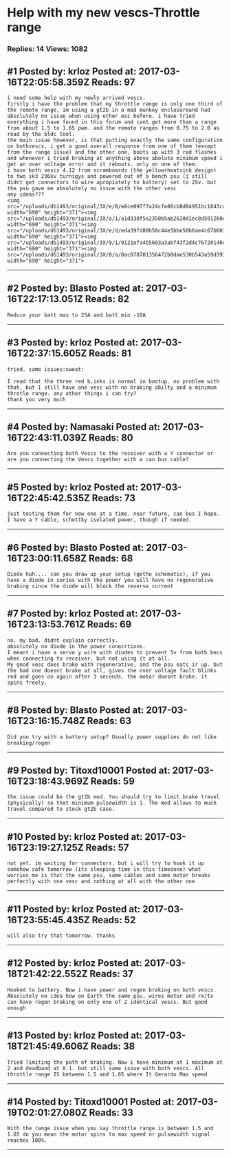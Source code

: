 # Help with my new vescs-Throttle range

### Replies: 14 Views: 1082

## \#1 Posted by: krloz Posted at: 2017-03-16T22:05:58.359Z Reads: 97

```
i need some help with my newly arrived vescs.
firstly i have the problem that my throttle range is only one third of the remote range, im using a gt2b in a mad munkey enclosureand had absolutely no issue when using other esc before. i have tried everything i have found in this forum and cant get more than a range from about 1.5 to 1.65 pwm. and the remote ranges from 0.75 to 2.0 as read by the bldc tool.
the main issue however, is that putting exactly the same configuration on bothvescs, i get a good overall response from one of them (except from the range issue) and the other one, boots up with 3 red flashes and whenever i tried braking at anything above abolute minimum speed i get an over voltage error and it reboots. only on one of them.
i have both vescs 4.12 from scramboards (the yellow+heatsink design) to two sk3 236kv turnigys and powered out of a bench psu (i still didnt get connectors to wire apropiately to battery) set to 25v. but the psu gave me absolutely no issue with the other vesc
any ideas???
<img src="/uploads/db1493/original/3X/e/8/e8ce097f7a24cfe86cb8d04951bc1843ccbbb830.JPG" width="690" height="371"><img src="/uploads/db1493/original/3X/a/1/a1d338f5e2350b5ab2620d1ec8d591260d468174.JPG" width="690" height="371"><img src="/uploads/db1493/original/3X/e/d/eda39fd80b58c44e5bbe50b6ae4c67b60161a5eb.JPG" width="690" height="371"><img src="/uploads/db1493/original/3X/9/1/9121efa4b5603a3abf43f2d4c76720140ca491c8.JPG" width="690" height="371"><img src="/uploads/db1493/original/3X/8/a/8ac878781356472b0dae530b543a59d393d94c3d.JPG" width="690" height="371">
```

---
## \#2 Posted by: Blasto Posted at: 2017-03-16T22:17:13.051Z Reads: 82

```
Reduce your batt max to 25A and batt min -10A
```

---
## \#3 Posted by: krloz Posted at: 2017-03-16T22:37:15.605Z Reads: 81

```
tried. same issues:sweat:

I read that the three red b,inks is normal in bootup. no problem with that. but I still have one vesc with no braking abilty and a minimum throtle range. any other things i can try?
thank you very much
```

---
## \#4 Posted by: Namasaki Posted at: 2017-03-16T22:43:11.039Z Reads: 80

```
Are you connecting both Vescs to the receiver with a Y connector or are you connecting the Vescs together with a can bus cable?
```

---
## \#5 Posted by: krloz Posted at: 2017-03-16T22:45:42.535Z Reads: 73

```
just testing them for now one at a time. near future, can bus I hope.
I have a Y cable, schottky isolated power, though if needed.
```

---
## \#6 Posted by: Blasto Posted at: 2017-03-16T23:00:11.658Z Reads: 68

```
Diode huh.... can you draw up your setup (getho schematic), if you have a diode in series with the power you will have no regenerative braking since the diode will block the reverse current
```

---
## \#7 Posted by: krloz Posted at: 2017-03-16T23:13:53.761Z Reads: 69

```
no. my bad. didnt explain correctly.
absolutely no diode in the power conecrtions.
I meant i have a servo y wire with diodes to prevent 5v from both becs when connecting to receiver. but not using it at all.
My good vesc does brake with regenerative, and the psu eats ir up. but the bad one doesnt brake at all, gives the over voltage fault blinks red and goes on again after 3 seconds. the motor doesnt brake. it spins freely.
```

---
## \#8 Posted by: Blasto Posted at: 2017-03-16T23:16:15.748Z Reads: 63

```
Did you try with a battery setup? Usually power supplies do not like breaking/regen
```

---
## \#9 Posted by: Titoxd10001 Posted at: 2017-03-16T23:18:43.969Z Reads: 59

```
the issue could be the gt2b mod. You should try to limit brake travel (physically) so that minimum pulsewidth is 1. The mod allows to much travel compared to stock gt2b case.
```

---
## \#10 Posted by: krloz Posted at: 2017-03-16T23:19:27.125Z Reads: 57

```
not yet. im waiting for connectors. but i will try to hook it up somehow safe tomorrow (its sleeping time in this timezone) what worries me is that the same psu, same cables and same motor breaks perfectly with one vesc and nothing at all with the other one
```

---
## \#11 Posted by: krloz Posted at: 2017-03-16T23:55:45.435Z Reads: 52

```
will also try that tomorrow. thanks
```

---
## \#12 Posted by: krloz Posted at: 2017-03-18T21:42:22.552Z Reads: 37

```
Hooked to battery. Now i have power and regen braking on both vescs.
Absolutely no idea how on Earth the same psu, wires motor and rx/tx can have regen braking on only one of 2 idéntical vescs. But good enough
```

---
## \#13 Posted by: krloz Posted at: 2017-03-18T21:45:49.606Z Reads: 38

```
Tried limiting the path of braking. Now i have minimum at 1 máximum at 2 and deadband at 0.1. but still same issue with both vescs. All throttle range IS between 1.5 and 1.65 where It Gerardo Max speed
```

---
## \#14 Posted by: Titoxd10001 Posted at: 2017-03-19T02:01:27.080Z Reads: 33

```
With the range issue when you say throttle range is between 1.5 and 1.65 do you mean the motor spins to max speed or pulsewidth signal reaches 100%.
```

---
